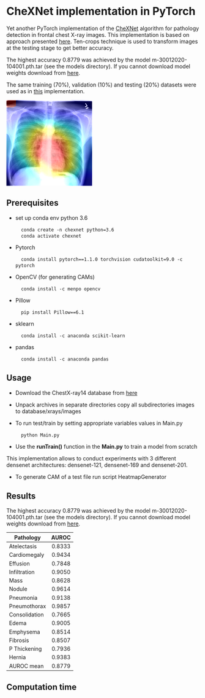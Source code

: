 
# CheXNet implementation in PyTorch

Yet another PyTorch implementation of the [CheXNet](https://arxiv.org/abs/1711.05225) algorithm for pathology detection in 
frontal chest X-ray images. This implementation is based on approach presented [here](https://github.com/arnoweng/CheXNet). Ten-crops 
technique is used to transform images at the testing stage to get better accuracy. 

The highest accuracy 0.8779 was achieved by the model m-30012020-104001.pth.tar (see the models directory). If you cannot download model weights download from [here](https://drive.google.com/file/d/1DMpGvBIwL3ND9A8GXxb1GovM01435oYQ/view?usp=sharing).

The same training (70%), validation (10%) and testing (20%) datasets were used as in [this](https://github.com/arnoweng/CheXNet) 
implementation.

![alt text](test/heatmap.png)

## Prerequisites
* set up conda env python 3.6

        conda create -n chexnet python=3.6
        conda activate chexnet

* Pytorch

        conda install pytorch==1.1.0 torchvision cudatoolkit=9.0 -c pytorch


* OpenCV (for generating CAMs)

        conda install -c menpo opencv

* Pillow

        pip install Pillow==6.1

* sklearn

        conda install -c anaconda scikit-learn
    
* pandas

        conda install -c anaconda pandas





## Usage
* Download the ChestX-ray14 database from [here](https://nihcc.app.box.com/v/ChestXray-NIHCC/folder/37178474737)
* Unpack archives in separate directories copy all subdirectories images to database/xrays/images
* To run test/train by setting appropriate variables values in Main.py

        python Main.py

* Use the **runTrain()** function in the **Main.py** to train a model from scratch

This implementation allows to conduct experiments with 3 different densenet architectures: densenet-121, densenet-169 and
densenet-201.

* To generate CAM of a test file run script HeatmapGenerator 

## Results
The highest accuracy 0.8779 was achieved by the model m-30012020-104001.pth.tar (see the models directory). If you cannot download model weights download from [here](https://drive.google.com/file/d/1DMpGvBIwL3ND9A8GXxb1GovM01435oYQ/view?usp=sharing).


| Pathology     | AUROC        
| ------------- |:-------------:
| Atelectasis   | 0.8333
| Cardiomegaly  | 0.9434
| Effusion      | 0.7848
| Infiltration  | 0.9050
| Mass          | 0.8628
| Nodule        | 0.9614
| Pneumonia     | 0.9138
| Pneumothorax  | 0.9857
| Consolidation | 0.7665
| Edema         | 0.9005
| Emphysema     | 0.8514
| Fibrosis      | 0.8507
| P Thickening  | 0.7936
| Hernia        | 0.9383
| AUROC mean    | 0.8779
## Computation time

